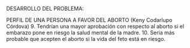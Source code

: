 DESARROLLO DEL PROBLEMA: 

PERFIL DE UNA PERSONA A FAVOR DEL ABORTO
(Keny Codarlupo Córdova)
9.	Tendrían una mayor aprobación con respecto al aborto si el embarazo pone en riesgo la salud mental de la madre.
10.	Sería más probable que acepten el aborto si la vida del feto está en riesgo.
